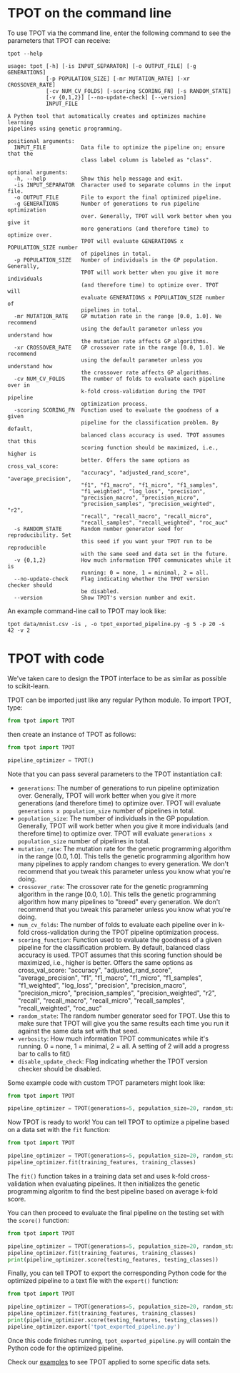 # TPOT on the command line

To use TPOT via the command line, enter the following command to see the parameters that TPOT can receive:

```Shell
tpot --help

usage: tpot [-h] [-is INPUT_SEPARATOR] [-o OUTPUT_FILE] [-g GENERATIONS]
            [-p POPULATION_SIZE] [-mr MUTATION_RATE] [-xr CROSSOVER_RATE]
            [-cv NUM_CV_FOLDS] [-scoring SCORING_FN] [-s RANDOM_STATE]
            [-v {0,1,2}] [--no-update-check] [--version]
            INPUT_FILE

A Python tool that automatically creates and optimizes machine learning
pipelines using genetic programming.

positional arguments:
  INPUT_FILE           Data file to optimize the pipeline on; ensure that the
                       class label column is labeled as "class".

optional arguments:
  -h, --help           Show this help message and exit.
  -is INPUT_SEPARATOR  Character used to separate columns in the input file.
  -o OUTPUT_FILE       File to export the final optimized pipeline.
  -g GENERATIONS       Number of generations to run pipeline optimization
                       over. Generally, TPOT will work better when you give it
                       more generations (and therefore time) to optimize over.
                       TPOT will evaluate GENERATIONS x POPULATION_SIZE number
                       of pipelines in total.
  -p POPULATION_SIZE   Number of individuals in the GP population. Generally,
                       TPOT will work better when you give it more individuals
                       (and therefore time) to optimize over. TPOT will
                       evaluate GENERATIONS x POPULATION_SIZE number of
                       pipelines in total.
  -mr MUTATION_RATE    GP mutation rate in the range [0.0, 1.0]. We recommend
                       using the default parameter unless you understand how
                       the mutation rate affects GP algorithms.
  -xr CROSSOVER_RATE   GP crossover rate in the range [0.0, 1.0]. We recommend
                       using the default parameter unless you understand how
                       the crossover rate affects GP algorithms.
  -cv NUM_CV_FOLDS     The number of folds to evaluate each pipeline over in
                       k-fold cross-validation during the TPOT pipeline
                       optimization process.
  -scoring SCORING_FN  Function used to evaluate the goodness of a given
                       pipeline for the classification problem. By default,
                       balanced class accuracy is used. TPOT assumes that this
                       scoring function should be maximized, i.e., higher is
                       better. Offers the same options as cross_val_score:
                       "accuracy", "adjusted_rand_score", "average_precision",
                       "f1", "f1_macro", "f1_micro", "f1_samples",
                       "f1_weighted", "log_loss", "precision",
                       "precision_macro", "precision_micro",
                       "precision_samples", "precision_weighted", "r2",
                       "recall", "recall_macro", "recall_micro",
                       "recall_samples", "recall_weighted", "roc_auc"
  -s RANDOM_STATE      Random number generator seed for reproducibility. Set
                       this seed if you want your TPOT run to be reproducible
                       with the same seed and data set in the future.
  -v {0,1,2}           How much information TPOT communicates while it is
                       running: 0 = none, 1 = minimal, 2 = all.
  --no-update-check    Flag indicating whether the TPOT version checker should
                       be disabled.
  --version            Show TPOT's version number and exit.
```

An example command-line call to TPOT may look like:

```Shell
tpot data/mnist.csv -is , -o tpot_exported_pipeline.py -g 5 -p 20 -s 42 -v 2
```

# TPOT with code

We've taken care to design the TPOT interface to be as similar as possible to scikit-learn.

TPOT can be imported just like any regular Python module. To import TPOT, type:

```Python
from tpot import TPOT
```

then create an instance of TPOT as follows:

```Python
from tpot import TPOT

pipeline_optimizer = TPOT()
```

Note that you can pass several parameters to the TPOT instantiation call:

* `generations`: The number of generations to run pipeline optimization over. Generally, TPOT will work better when you give it more generations (and therefore time) to optimize over. TPOT will evaluate `generations x population_size` number of pipelines in total.
* `population_size`: The number of individuals in the GP population. Generally, TPOT will work better when you give it more individuals (and therefore time) to optimize over. TPOT will evaluate `generations x population_size` number of pipelines in total.
* `mutation_rate`: The mutation rate for the genetic programming algorithm in the range [0.0, 1.0]. This tells the genetic programming algorithm how many pipelines to apply random changes to every generation. We don't recommend that you tweak this parameter unless you know what you're doing.
* `crossover_rate`: The crossover rate for the genetic programming algorithm in the range [0.0, 1.0]. This tells the genetic programming algorithm how many pipelines to "breed" every generation. We don't recommend that you tweak this parameter unless you know what you're doing.
* `num_cv_folds`: The number of folds to evaluate each pipeline over in k-fold cross-validation during the TPOT pipeline optimization process.
* `scoring_function`: Function used to evaluate the goodness of a given pipeline for the classification problem. By default, balanced class accuracy is used. TPOT assumes that this scoring function should be maximized, i.e., higher is better. Offers the same options as cross_val_score: "accuracy", "adjusted_rand_score", "average_precision", "f1", "f1_macro", "f1_micro", "f1_samples", "f1_weighted", "log_loss", "precision", "precision_macro", "precision_micro", "precision_samples", "precision_weighted", "r2", "recall", "recall_macro", "recall_micro", "recall_samples", "recall_weighted", "roc_auc"
* `random_state`: The random number generator seed for TPOT. Use this to make sure that TPOT will give you the same results each time you run it against the same data set with that seed.
* `verbosity`: How much information TPOT communicates while it's running. 0 = none, 1 = minimal, 2 = all. A setting of 2 will add a progress bar to calls to fit()
* `disable_update_check`: Flag indicating whether the TPOT version checker should be disabled.

Some example code with custom TPOT parameters might look like:

```Python
from tpot import TPOT

pipeline_optimizer = TPOT(generations=5, population_size=20, random_state=42, verbosity=2)
```

Now TPOT is ready to work! You can tell TPOT to optimize a pipeline based on a data set with the `fit` function:

```Python
from tpot import TPOT

pipeline_optimizer = TPOT(generations=5, population_size=20, random_state=42, verbosity=2)
pipeline_optimizer.fit(training_features, training_classes)
```

The `fit()` function takes in a training data set and uses k-fold cross-validation when evaluating pipelines. It then initializes the genetic programming algoritm to find the best pipeline based on average k-fold score.

You can then proceed to evaluate the final pipeline on the testing set with the `score()` function:

```Python
from tpot import TPOT

pipeline_optimizer = TPOT(generations=5, population_size=20, random_state=42, verbosity=2)
pipeline_optimizer.fit(training_features, training_classes)
print(pipeline_optimizer.score(testing_features, testing_classes))
```

Finally, you can tell TPOT to export the corresponding Python code for the optimized pipeline to a text file with the `export()` function:

```Python
from tpot import TPOT

pipeline_optimizer = TPOT(generations=5, population_size=20, random_state=42, verbosity=2)
pipeline_optimizer.fit(training_features, training_classes)
print(pipeline_optimizer.score(testing_features, testing_classes))
pipeline_optimizer.export('tpot_exported_pipeline.py')
```

Once this code finishes running, `tpot_exported_pipeline.py` will contain the Python code for the optimized pipeline.

Check our [examples](examples/MNIST_Example/) to see TPOT applied to some specific data sets.
